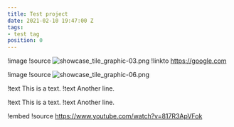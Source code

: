 ```yaml
---
title: Test project
date: 2021-02-10 19:47:00 Z
tags:
- test tag
position: 0
---
```


!image
!source ![showcase_tile_graphic-03.png](/uploads/showcase_tile_graphic-03.png)
!linkto https://google.com

!image
!source ![showcase_tile_graphic-06.png](/uploads/showcase_tile_graphic-06.png)

!text This is a text.
!text Another line.

!text This is a text.
!text Another line.

!embed
!source https://www.youtube.com/watch?v=817R3ApVFok
